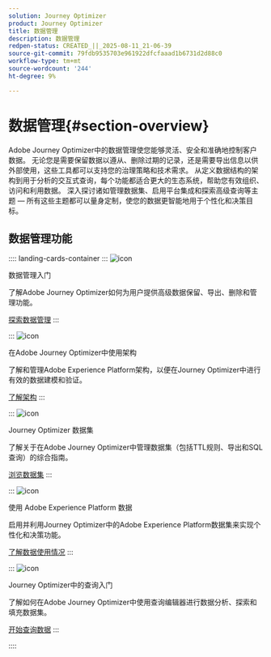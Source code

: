 ```yaml
---
solution: Journey Optimizer
product: Journey Optimizer
title: 数据管理
description: 数据管理
redpen-status: CREATED_||_2025-08-11_21-06-39
source-git-commit: 79fdb9535703e961922dfcfaaad1b6731d2d88c0
workflow-type: tm+mt
source-wordcount: '244'
ht-degree: 9%

---
```



# 数据管理{#section-overview}

Adobe Journey Optimizer中的数据管理使您能够灵活、安全和准确地控制客户数据。 无论您是需要保留数据以遵从、删除过期的记录，还是需要导出信息以供外部使用，这些工具都可以支持您的治理策略和技术需求。 从定义数据结构的架构到用于分析的交互式查询，每个功能都适合更大的生态系统，帮助您有效组织、访问和利用数据。 深入探讨诸如管理数据集、启用平台集成和探索高级查询等主题 — 所有这些主题都可以量身定制，使您的数据更智能地用于个性化和决策目标。

## 数据管理功能

:::: landing-cards-container
:::
![icon](https://cdn.experienceleague.adobe.com/icons/book.svg)

数据管理入门

了解Adobe Journey Optimizer如何为用户提供高级数据保留、导出、删除和管理功能。

[探索数据管理](../using/data/gs-data.md)
:::

:::
![icon](https://cdn.experienceleague.adobe.com/icons/puzzle-piece.svg)

在Adobe Journey Optimizer中使用架构

了解和管理Adobe Experience Platform架构，以便在Journey Optimizer中进行有效的数据建模和验证。

[了解架构](../using/data/get-started-schemas.md)
:::

:::
![icon](https://cdn.experienceleague.adobe.com/icons/database.svg)

Journey Optimizer 数据集

了解关于在Adobe Journey Optimizer中管理数据集（包括TTL规则、导出和SQL查询）的综合指南。

[浏览数据集](datasets-landing-page.md)
:::

:::
![icon](https://cdn.experienceleague.adobe.com/icons/bullseye.svg)

使用 Adobe Experience Platform 数据

启用并利用Journey Optimizer中的Adobe Experience Platform数据集来实现个性化和决策功能。

[了解数据使用情况](../using/data/lookup-aep-data.md)
:::

:::
![icon](https://cdn.experienceleague.adobe.com/icons/chart-line.svg)

Journey Optimizer中的查询入门

了解如何在Adobe Journey Optimizer中使用查询编辑器进行数据分析、探索和填充数据集。

[开始查询数据](../using/data/get-started-queries.md)
:::

::::
